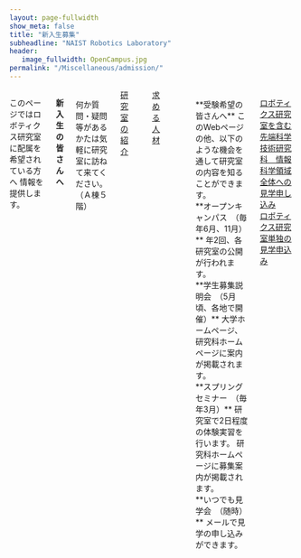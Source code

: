 ```yaml
---
layout: page-fullwidth
show_meta: false
title: "新入生募集"
subheadline: "NAIST Robotics Laboratory"
header:
   image_fullwidth: OpenCampus.jpg
permalink: "/Miscellaneous/admission/"
---
```


<div class="row">

<div class="medium-12  columns" markdown="1">

このページではロボティクス研究室に配属を希望されている方へ 情報を提供します。  
<br/>

**新入生の皆さんへ**  

<br/>
何か質問・疑問等があるかたは気軽に研究室に訪ねて来てください。（Ａ棟５階）  

<br/>
<a href="{{ site.url }}{{ site.baseurl }}/Research/topics/">研究室の紹介</a>
<br/>
<a href="{{ site.url }}{{ site.baseurl }}/Miscellaneous/admission/Resource/">求める人材</a>  
<br/>
<br/>

___

<br/>
**受験希望の皆さんへ**  
このWebページの他、以下のような機会を通して研究室の内容を知ることができます。  
<br/>
**オープンキャンパス　（毎年6月、11月）**  
年2回、各研究室の公開が行われます。  
<br/>
**学生募集説明会　（5月頃、各地で開催）**  
大学ホームページ、研究科ホームページに案内が掲載されます。  
<br/>
**スプリングセミナー　（毎年3月）**  
研究室で2日程度の体験実習を行います。  
研究科ホームページに募集案内が掲載されます。  
<br/>
**いつでも見学会　（随時）**  
メールで見学の申し込みができます。  

<a href="http://isw3.naist.jp/Contents/Admission/CampusTour-ja.html">ロボティクス研究室を含む先端科学技術研究科　情報科学領域全体への見学申し込み</a>
<br/>
<a href="{{ site.url }}{{ site.baseurl }}/AboutUs/contact/">ロボティクス研究室単独の見学申込み</a>  
<br/>


</div>
</div>
